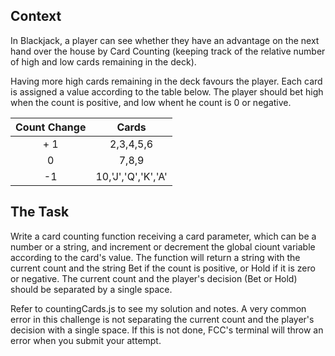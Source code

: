 ## Context

In Blackjack, a player can see whether they have an advantage on the next hand over the house by Card Counting (keeping track of the relative number of high and low cards remaining in the deck).

Having more high cards remaining in the deck favours the player. Each card is assigned a value according to the table below. The player should bet high when the count is positive, and low whent he count is 0 or negative.

| Count Change |       Cards        |
| :----------: | :----------------: |
|     + 1      |     2,3,4,5,6      |
|      0       |       7,8,9        |
|      -1      | 10,'J','Q','K','A' |

## The Task

Write a card counting function receiving a card parameter, which can be a number or a string, and increment or decrement the global ciount variable according to the card's value. The function will return a string with the current count and the string Bet if the count is positive, or Hold if it is zero or negative. The current count and the player's decision (Bet or Hold) should be separated by a single space.

Refer to countingCards.js to see my solution and notes. A very common error in this challenge is not separating the current count and the player's decision with a single space. If this is not done, FCC's terminal will throw an error when you submit your attempt.

